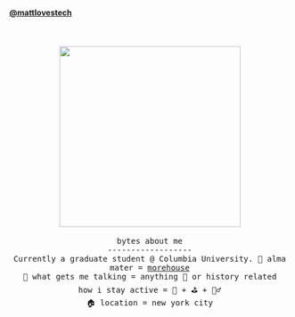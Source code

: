 
<!---
mattlovestech/mattlovestech is a ✨ special ✨ repository because its `README.md` (this file) appears on your GitHub profile.
You can click the Preview link to take a look at your changes.
--->
<!---


--->

#### [@mattlovestech](https://mattlovestech.com)
<p align="center">
  <br><br>
  <img src="http://25.media.tumblr.com/661e0b5c6f6ea9b4685aa700a69ada2e/tumblr_mk60illIWp1qdrzxno1_500.gif"
 width="325px" align="center" > <br/><br/>
  <samp>
bytes about me  <br/>
------------------ <br/>
Currently a graduate student @ Columbia University. 
🏫  alma mater = <a href="https://www.linkedin.com/in/matthewlmanning/"> morehouse </a> <br/> 
🥰  what gets me talking = anything  🏈  or history related <br/>
how i stay active = 🎾 + ⛳ + 🏋️‍♂️ <br/>
🏠   location =  new york city <br/>

<br/>



  
  </samp>
  
</p>

